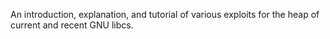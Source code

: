An introduction, explanation, and tutorial of various exploits for the heap of current and recent GNU libcs.
